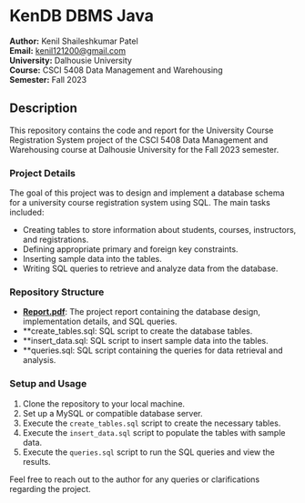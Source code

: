 # KenDB DBMS Java

**Author:** Kenil Shaileshkumar Patel  
**Email:** [kenil121200@gmail.com](mailto:kenil121200@gmail.com)  
**University:** Dalhousie University  
**Course:** CSCI 5408 Data Management and Warehousing  
**Semester:** Fall 2023  

## Description

This repository contains the code and report for the University Course Registration System project of the CSCI 5408 Data Management and Warehousing course at Dalhousie University for the Fall 2023 semester.

### Project Details

The goal of this project was to design and implement a database schema for a university course registration system using SQL. The main tasks included:

- Creating tables to store information about students, courses, instructors, and registrations.
- Defining appropriate primary and foreign key constraints.
- Inserting sample data into the tables.
- Writing SQL queries to retrieve and analyze data from the database.

### Repository Structure

- **[Report.pdf]( Report.pdf)**: The project report containing the database design, implementation details, and SQL queries.
- **create_tables.sql: SQL script to create the database tables.
- **insert_data.sql: SQL script to insert sample data into the tables.
- **queries.sql: SQL script containing the queries for data retrieval and analysis.

### Setup and Usage

1. Clone the repository to your local machine.
2. Set up a MySQL or compatible database server.
3. Execute the `create_tables.sql` script to create the necessary tables.
4. Execute the `insert_data.sql` script to populate the tables with sample data.
5. Execute the `queries.sql` script to run the SQL queries and view the results.

Feel free to reach out to the author for any queries or clarifications regarding the project.
